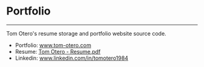 # Portfolio

---

Tom Otero's resume storage and portfolio website source code.

- Portfolio: www.tom-otero.com
- Resume: [Tom Otero - Resume.pdf](./Resume/)
- Linkedin: www.linkedin.com/in/tomotero1984

